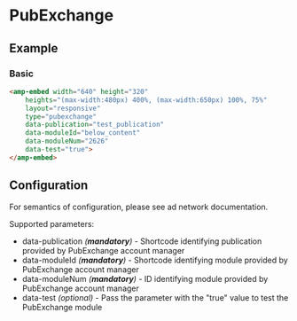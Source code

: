 <!---
Copyright 2016 The AMP HTML Authors. All Rights Reserved.

Licensed under the Apache License, Version 2.0 (the "License");
you may not use this file except in compliance with the License.
You may obtain a copy of the License at

      http://www.apache.org/licenses/LICENSE-2.0

Unless required by applicable law or agreed to in writing, software
distributed under the License is distributed on an "AS-IS" BASIS,
WITHOUT WARRANTIES OR CONDITIONS OF ANY KIND, either express or implied.
See the License for the specific language governing permissions and
limitations under the License.
-->

# PubExchange

## Example

### Basic

```html
<amp-embed width="640" height="320"
    heights="(max-width:480px) 400%, (max-width:650px) 100%, 75%"
    layout="responsive"
    type="pubexchange"
    data-publication="test_publication"
    data-moduleId="below_content"
    data-moduleNum="2626"
    data-test="true">
</amp-embed>
```

## Configuration

For semantics of configuration, please see ad network documentation.

Supported parameters:

- data-publication *(**mandatory**)* - Shortcode identifying publication provided by PubExchange account manager
- data-moduleId *(**mandatory**)* - Shortcode identifying module provided by PubExchange account manager
- data-moduleNum *(**mandatory**)* - ID identifying module provided by PubExchange account manager
- data-test *(optional)* - Pass the parameter with the "true" value to test the PubExchange module
